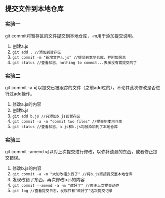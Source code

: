 ## 提交文件到本地仓库

### 实验一

git commit将暂存区的文件提交到本地仓库，-m用于添加提交说明。

1. 创建a.js
2. `git add . //添加到暂存区`
3. `git commit -m "新增文件a.js“ //提交到本地仓库，并附加信息`
4. `git status //查看状态，nothing to commit...表示没有需提交的了`


### 实验二

git commit -a 可以提交已被跟踪的文件（之前add过的），不论其此次修改是否进行过add操作。

1. 修改a.js的内容
2. 创建b.js
3. `git add b.js //只添加b.js到暂存区`
4. `git commit -a -m "commit two files" //提交到本地仓库`
5. `git status //查看状态，a.js和b.js均被添加到了本地仓库`

### 实验三

git commit -amend 可以对上次提交进行修改，以弥补遗漏的东西，或者修正提交错误。

1. 修改b.js的内容
2. `git commit -a -m "大豹改错东西了" //将b.js直接提交至本地仓库`
3. 发现改错了东西，再次修改b.js的内容
4. `git commit --amend -a -m "改好了" //修正上次提交动作`
5. `git log //查看提交日志，发现只有"改好了"这次提交记录`



